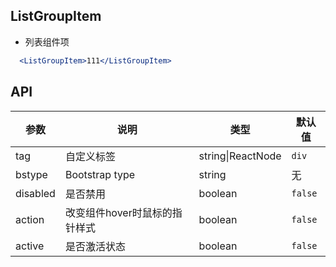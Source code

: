 ## ListGroupItem

- 列表组件项

````jsx
  <ListGroupItem>111</ListGroupItem>
````

## API

| 参数 | 说明 | 类型 | 默认值 |
| --- | --- | --- | --- |
| tag | 自定义标签 | string\|ReactNode | `div` |
| bstype | Bootstrap type | string | 无 |
| disabled | 是否禁用 | boolean | `false` |
| action | 改变组件hover时鼠标的指针样式 | boolean | `false` |
| active | 是否激活状态 | boolean | `false` |
